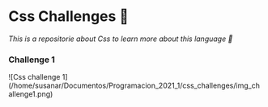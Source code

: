 # Css Challenges :muscle:
*This is a repositorie about Css to learn more about this language :cowboy_hat_face:*

### Challenge 1
![Css challenge 1] (/home/susanar/Documentos/Programacion_2021_1/css_challenges/img_challenge1.png)